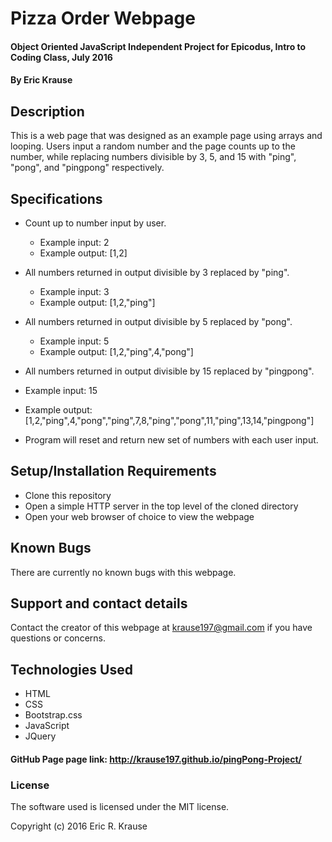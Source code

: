 # Pizza Order Webpage

#### Object Oriented JavaScript Independent Project for Epicodus, Intro to Coding Class, July 2016

#### By Eric Krause

## Description

This is a web page that was designed as an example page using arrays and looping.  Users input a random number and the page counts up to the number, while replacing numbers divisible by 3, 5, and 15 with "ping", "pong", and "pingpong" respectively.   

## Specifications

* Count up to number input by user.
  * Example input: 2
  * Example output: [1,2]

* All numbers returned in output divisible by 3 replaced by "ping".
  * Example input: 3
  * Example output: [1,2,"ping"]

* All numbers returned in output divisible by 5 replaced by "pong".
  * Example input: 5
  * Example output: [1,2,"ping",4,"pong"]

* All numbers returned in output divisible by 15 replaced by "pingpong".
 * Example input: 15
 * Example output: [1,2,"ping",4,"pong","ping",7,8,"ping","pong",11,"ping",13,14,"pingpong"]

* Program will reset and return new set of numbers with each user input.

## Setup/Installation Requirements

* Clone this repository
* Open a simple HTTP server in the top level of the cloned directory
* Open your web browser of choice to view the webpage

## Known Bugs

There are currently no known bugs with this webpage.

## Support and contact details

Contact the creator of this webpage at krause197@gmail.com if you have questions or concerns.

## Technologies Used

* HTML
* CSS
* Bootstrap.css
* JavaScript
* JQuery

#### GitHub Page page link: http://krause197.github.io/pingPong-Project/

### License

The software used is licensed under the MIT license.

Copyright (c) 2016 Eric R. Krause
